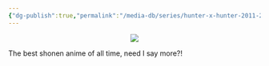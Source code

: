 ```yaml
---
{"dg-publish":true,"permalink":"/media-db/series/hunter-x-hunter-2011-2011/","title":"Hunter x Hunter (2011)","tags":["mediaDB/tv/series"],"noteIcon":""}
---
```


<center><img src="https://cdn.myanimelist.net/images/anime/1337/99013.jpg"></center>

The best shonen anime of all time, need I say more?!
